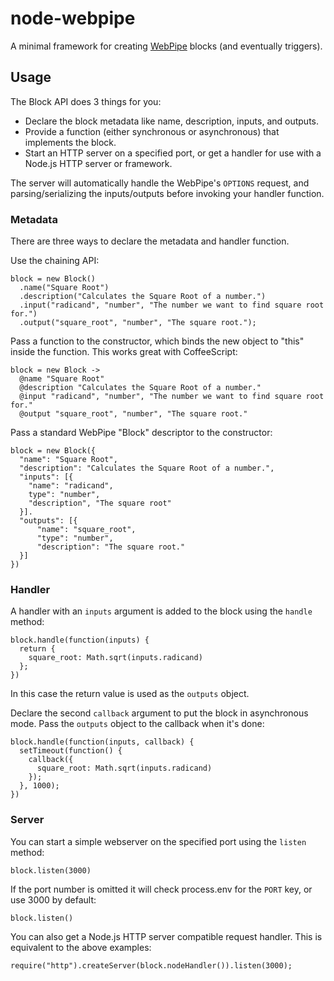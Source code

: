 node-webpipe
============

A minimal framework for creating [WebPipe](http://www.webpipes.org/) blocks (and eventually triggers).

## Usage 

The Block API does 3 things for you:

- Declare the block metadata like name, description, inputs, and outputs.
- Provide a function (either synchronous or asynchronous) that implements the block.
- Start an HTTP server on a specified port, or get a handler for use with a Node.js HTTP server or framework.

The server will automatically handle the WebPipe's `OPTIONS` request, and parsing/serializing the inputs/outputs before invoking your handler function.

### Metadata

There are three ways to declare the metadata and handler function.

Use the chaining API:

    block = new Block()
      .name("Square Root")
      .description("Calculates the Square Root of a number.")
      .input("radicand", "number", "The number we want to find square root for.")
      .output("square_root", "number", "The square root.");

Pass a function to the constructor, which binds the new object to "this" inside the function. This works great with CoffeeScript:

    block = new Block ->
      @name "Square Root"
      @description "Calculates the Square Root of a number."
      @input "radicand", "number", "The number we want to find square root for."
      @output "square_root", "number", "The square root."

Pass a standard WebPipe "Block" descriptor to the constructor:

    block = new Block({
      "name": "Square Root",
      "description": "Calculates the Square Root of a number.",
      "inputs": [{
        "name": "radicand",
        type": "number",
        "description", "The square root"
      }].
      "outputs": [{
          "name": "square_root",
          "type": "number",
          "description": "The square root."
      }]
    })

### Handler

A handler with an `inputs` argument is added to the block using the `handle` method:

    block.handle(function(inputs) {
      return {
        square_root: Math.sqrt(inputs.radicand)
      };
    })

In this case the return value is used as the `outputs` object.

Declare the second `callback` argument to put the block in asynchronous mode. Pass the `outputs` object to the callback when it's done:

    block.handle(function(inputs, callback) {
      setTimeout(function() {
        callback({
          square_root: Math.sqrt(inputs.radicand)
        });
      }, 1000);
    })

### Server

You can start a simple webserver on the specified port using the `listen` method:

    block.listen(3000)

If the port number is omitted it will check process.env for the `PORT` key, or use 3000 by default:

    block.listen()

You can also get a Node.js HTTP server compatible request handler. This is equivalent to the above examples:

    require("http").createServer(block.nodeHandler()).listen(3000);
